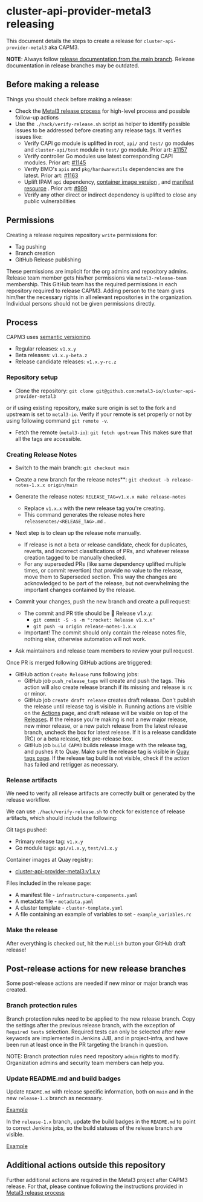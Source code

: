 # cluster-api-provider-metal3 releasing

This document details the steps to create a release for
`cluster-api-provider-metal3` aka CAPM3.

**NOTE**: Always follow
[release documentation from the main branch](https://github.com/metal3-io/cluster-api-provider-metal3/blob/main/docs/releasing.md).
Release documentation in release branches may be outdated.

## Before making a release

Things you should check before making a release:

- Check the
  [Metal3 release process](https://github.com/metal3-io/metal3-docs/blob/main/processes/releasing.md)
  for high-level process and possible follow-up actions
- Use the `./hack/verify-release.sh` script as helper to identify possible
  issues to be addressed before creating any release tags. It verifies issues
  like:
   - Verify CAPI go module is uplifted in root, `api/` and `test/` go modules and
    `cluster-api/test` module in `test/` go module. Prior art:
    [#1157](https://github.com/metal3-io/cluster-api-provider-metal3/pull/1157)
   - Verify controller Go modules use latest corresponding CAPI modules. Prior art:
     [#1145](https://github.com/metal3-io/cluster-api-provider-metal3/pull/1145)
   - Verify BMO's `apis` and `pkg/hardwareutils` dependencies are the latest. Prior
     art:
     [#1163](https://github.com/metal3-io/cluster-api-provider-metal3/pull/1163)
   - Uplift IPAM `api` dependency,
     [container image version](https://github.com/metal3-io/cluster-api-provider-metal3/blob/main/config/ipam/image_patch.yaml)
     , and
     [manifest resource](https://github.com/metal3-io/cluster-api-provider-metal3/blob/main/config/ipam/kustomization.yaml)
     . Prior art:
     [#999](https://github.com/metal3-io/cluster-api-provider-metal3/pull/999)
   - Verify any other direct or indirect dependency is uplifted to close any
     public vulnerabilities

## Permissions

Creating a release requires repository `write` permissions for:

- Tag pushing
- Branch creation
- GitHub Release publishing

These permissions are implicit for the org admins and repository admins.
Release team member gets his/her permissions via `metal3-release-team`
membership. This GitHub team has the required permissions in each repository
required to release CAPM3. Adding person to the team gives him/her the necessary
rights  in all relevant repositories in the organization. Individual persons
should not be given permissions directly.

## Process

CAPM3 uses [semantic versioning](https://semver.org).

- Regular releases: `v1.x.y`
- Beta releases: `v1.x.y-beta.z`
- Release candidate releases: `v1.x.y-rc.z`

### Repository setup

- Clone the repository:
`git clone git@github.com:metal3-io/cluster-api-provider-metal3`

or if using existing repository, make sure origin is set to the fork and
upstream is set to `metal3-io`. Verify if your remote is set properly or not
by using following command `git remote -v`.

- Fetch the remote (`metal3-io`): `git fetch upstream`
This makes sure that all the tags are accessible.

### Creating Release Notes

- Switch to the main branch: `git checkout main`

- Create a new branch for the release notes**:
  `git checkout -b release-notes-1.x.x origin/main`

- Generate the release notes: `RELEASE_TAG=v1.x.x make release-notes`
   - Replace `v1.x.x` with the new release tag you're creating.
   - This command generates the release notes here
     `releasenotes/<RELEASE_TAG>.md` .

- Next step is to clean up the release note manually.
   - If release is not a beta or release candidate, check for duplicates,
     reverts, and incorrect classifications of PRs, and whatever release
     creation tagged to be manually checked.
   - For any superseded PRs (like same dependency uplifted multiple times, or
     commit revertion) that provide no value to the release, move them to
     Superseded section. This way the changes are acknowledged to be part of the
     release, but not overwhelming the important changes contained by the
     release.

- Commit your changes, push the new branch and create a pull request:
   - The commit and PR title should be 🚀 Release v1.x.y:
      - `git commit -S -s -m ":rocket: Release v1.x.x"`
      - `git push -u origin release-notes-1.x.x`
   - Important! The commit should only contain the release notes file, nothing
     else, otherwise automation will not work.

- Ask maintainers and release team members to review your pull request.

Once PR is merged following GitHub actions are triggered:

- GitHub action `Create Release` runs following jobs:
   - GitHub job `push_release_tags` will create and push the tags. This action
     will also create release branch if its missing and release is `rc` or
     minor.
   - GitHub job `create draft release` creates draft release. Don't publish the
     release until release tag is visible in. Running actions are visible on the
     [Actions](https://github.com/metal3-io/cluster-api-provider-metal3/actions)
     page, and draft release will be visible on top of the
     [Releases](https://github.com/metal3-io/cluster-api-provider-metal3/releases).
     If the release you're making is not a new major release, new minor release,
     or a new patch release from the latest release branch, uncheck the box for
     latest release. If it is a release candidate (RC) or a beta release,
     tick pre-release box.
   - GitHub job `build_CAPM3` builds release image with the release tag,
     and pushes it to Quay. Make sure the release tag is visible in
     [Quay tags page](https://quay.io/repository/metal3-io/cluster-api-provider-metal3?tab=tags).
     If the release tag build is not visible, check if the action has failed and
     retrigger as necessary.

### Release artifacts

We need to verify all release artifacts are correctly built or generated by
the release workflow.

We can use `./hack/verify-release.sh` to check for existence of release artifacts,
which should include the following:

Git tags pushed:

- Primary release tag: `v1.x.y`
- Go module tags: `api/v1.x.y`, `test/v1.x.y`

Container images at Quay registry:

- [cluster-api-provider-metal3:v1.x.y](https://quay.io/repository/metal3-io/cluster-api-provider-metal3?tab=tags)

Files included in the release page:

- A manifest file - `infrastructure-components.yaml`
- A metadata file - `metadata.yaml`
- A cluster template - `cluster-template.yaml`
- A file containing an example of variables to set - `example_variables.rc`

### Make the release

After everything is checked out, hit the `Publish` button your GitHub draft
release!

## Post-release actions for new release branches

Some post-release actions are needed if new minor or major branch was created.

### Branch protection rules

Branch protection rules need to be applied to the new release branch. Copy the
settings after the previous release branch, with the exception of
`Required tests` selection. Required tests can only be selected after new
keywords are implemented in Jenkins JJB, and in project-infra, and have been run
at least once in the PR targeting the branch in question.

NOTE: Branch protection rules need repository `admin` rights to modify.
Organization admins and security team members can help you.

### Update README.md and build badges

Update `README.md` with release specific information, both on `main` and
in the new `release-1.x` branch as necessary.

[Example](https://github.com/metal3-io/cluster-api-provider-metal3/pull/949)

In the `release-1.x` branch, update the build badges in the `README.md` to point
to correct Jenkins jobs, so the build statuses of the release branch are
visible.

[Example](https://github.com/metal3-io/cluster-api-provider-metal3/pull/951)

## Additional actions outside this repository

Further additional actions are required in the Metal3 project after CAPM3
release. For that, please continue following the instructions provided in
[Metal3 release process](https://github.com/metal3-io/metal3-docs/blob/main/processes/releasing.md)
